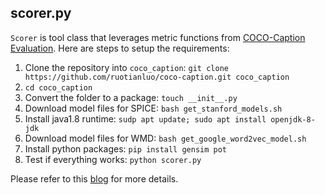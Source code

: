 
## scorer.py
`Scorer` is tool class that leverages metric functions from [COCO-Caption Evaluation](https://github.com/ruotianluo/coco-caption.git). Here are steps to setup the requirements:

1. Clone the repository into `coco_caption`: `git clone https://github.com/ruotianluo/coco-caption.git coco_caption`
2. `cd coco_caption`
3. Convert the folder to a package: `touch __init__.py`
4. Download model files for SPICE: `bash get_stanford_models.sh`
5. Install java1.8 runtime: `sudp apt update; sudo apt install openjdk-8-jdk`
6. Download model files for WMD: `bash get_google_word2vec_model.sh`
7. Install python packages: `pip install gensim pot`
8. Test if everything works: `python scorer.py`

Please refer to this [blog](https://blog.csdn.net/weixin_41848012/article/details/121254472) for more details.